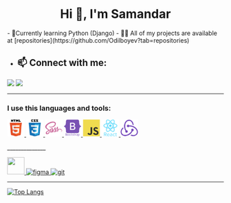 <h1 align="center">Hi 👋, I'm Samandar </h1>
- 🐍Currently learning Python (Django)
- 👨‍💻 All of my projects are available at [repositories](https://github.com/Odilboyev?tab=repositories)

- <h2> 📫 Connect with me: </h2>
<p>
<a href="https://t.me/webius_dev" target="blank"><img src="https://img.icons8.com/doodle/48/000000/telegram-app.png"/></a>
<a href="mailto:webiusdev@gmail.com" target="blank"><img src="https://img.icons8.com/doodle/48/000000/gmail.png"/></a>
</p>
<hr>

<h3 align="left">I use this languages and tools:</h3>
<p align="left">
 <a href="https://www.w3.org/html/" target="_blank"> <img src="https://raw.githubusercontent.com/devicons/devicon/master/icons/html5/html5-original-wordmark.svg" alt="html5" width="40" height="40"/> </a>
  <a href="https://www.w3schools.com/css/" target="_blank"> <img src="https://raw.githubusercontent.com/devicons/devicon/master/icons/css3/css3-original-wordmark.svg" alt="css3" width="40" height="40"/> </a>
  <a href="https://sass-lang.com" target="_blank"> <img src="https://raw.githubusercontent.com/devicons/devicon/master/icons/sass/sass-original.svg" alt="sass" width="40" height="40"/> </a> 
  <a href="https://getbootstrap.com" target="_blank"> <img src="https://raw.githubusercontent.com/devicons/devicon/master/icons/bootstrap/bootstrap-plain-wordmark.svg" alt="bootstrap" width="40" height="40"/> </a>
  <a href="https://developer.mozilla.org/en-US/docs/Web/JavaScript" target="_blank"> <img src="https://raw.githubusercontent.com/devicons/devicon/master/icons/javascript/javascript-original.svg" alt="javascript" width="40" height="40"/> </a> 
 <a href="https://reactjs.org/" target="_blank"> <img src="https://raw.githubusercontent.com/devicons/devicon/master/icons/react/react-original-wordmark.svg" alt="react" width="40" height="40"/> </a><a href="https://redux.js.org" target="_blank"> <img src="https://raw.githubusercontent.com/devicons/devicon/master/icons/redux/redux-original.svg" alt="redux" width="40" height="40"/> </a>
 <p>______________</p>
 <a href="https://code.visualstudio.com" target="_blank"> <img src="https://www.vectorlogo.zone/logos/visualstudio_code/visualstudio_code-icon.svg"  width="40" height="40"/> </a> 
  <a href="https://www.figma.com/" target="_blank"> <img src="https://www.vectorlogo.zone/logos/figma/figma-icon.svg" alt="figma" width="40" height="40"/> </a> <a href="https://git-scm.com/" target="_blank"> <img src="https://www.vectorlogo.zone/logos/git-scm/git-scm-icon.svg" alt="git" width="40" height="40"/> </a> 
 
</p>

<hr/>

[![Top Langs](https://github-readme-stats.vercel.app/api/top-langs/?username=odilboyev&layout=compact)](https://github.com/anuraghazra/github-readme-stats)






